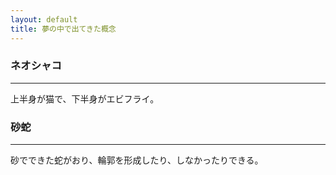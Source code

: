 ```yaml
---
layout: default
title: 夢の中で出てきた概念
---
```


### ネオシャコ
---
上半身が猫で、下半身がエビフライ。

### 砂蛇
---
砂でできた蛇がおり、輪郭を形成したり、しなかったりできる。

